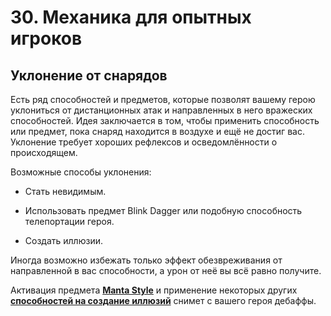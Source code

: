 # 30. Механика для опытных игроков

## Уклонение от снарядов

Есть ряд способностей и предметов, которые позволят вашему герою уклониться от дистанционных атак и направленных в него вражеских способностей. Идея заключается в том, чтобы применить способность или предмет, пока снаряд находится в воздухе и ещё не достиг вас. Уклонение требует хороших рефлексов и осведомлённости о происходящем.

Возможные способы уклонения:

* Стать невидимым.

* Использовать предмет Blink Dagger или подобную способность телепортации героя.

* Создать иллюзии.

Иногда возможно избежать только эффект обезвреживания от направленной в вас способности, а урон от неё вы всё равно получите.

Активация предмета [**Manta Style**](https://dota2-ru.gamepedia.com/Manta_Style) и применение некоторых других [**способностей на создание иллюзий**](https://dota2-ru.gamepedia.com/%D0%98%D0%BB%D0%BB%D1%8E%D0%B7%D0%B8%D0%B8) снимет с вашего героя дебаффы.

